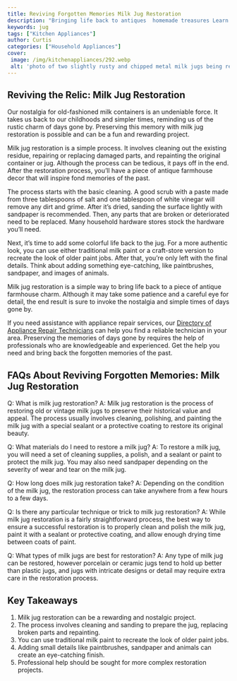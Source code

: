 ```yaml
---
title: Reviving Forgotten Memories Milk Jug Restoration
description: "Bringing life back to antiques  homemade treasures Learn how to take an old milk jug and breathe new life into it with this step-by-step restoration guide"
keywords: jug
tags: ["Kitchen Appliances"]
author: Curtis
categories: ["Household Appliances"]
cover: 
 image: /img/kitchenappliances/292.webp
 alt: 'photo of two slightly rusty and chipped metal milk jugs being restored'
---
```

## Reviving the Relic: Milk Jug Restoration

Our nostalgia for old-fashioned milk containers is an undeniable force. It takes us back to our childhoods and simpler times, reminding us of the rustic charm of days gone by. Preserving this memory with milk jug restoration is possible and can be a fun and rewarding project.

Milk jug restoration is a simple process. It involves cleaning out the existing residue, repairing or replacing damaged parts, and repainting the original container or jug. Although the process can be tedious, it pays off in the end. After the restoration process, you’ll have a piece of antique farmhouse decor that will inspire fond memories of the past.

The process starts with the basic cleaning. A good scrub with a paste made from three tablespoons of salt and one tablespoon of white vinegar will remove any dirt and grime. After it’s dried, sanding the surface lightly with sandpaper is recommended. Then, any parts that are broken or deteriorated need to be replaced. Many household hardware stores stock the hardware you’ll need. 

Next, it’s time to add some colorful life back to the jug. For a more authentic look, you can use either traditional milk paint or a craft-store version to recreate the look of older paint jobs. After that, you’re only left with the final details. Think about adding something eye-catching, like paintbrushes, sandpaper, and images of animals.

Milk jug restoration is a simple way to bring life back to a piece of antique farmhouse charm. Although it may take some patience and a careful eye for detail, the end result is sure to invoke the nostalgia and simple times of days gone by.

If you need assistance with appliance repair services, our [Directory of Appliance Repair Technicians](./pages/appliance-repair-technicians) can help you find a reliable technician in your area. Preserving the memories of days gone by requires the help of professionals who are knowledgeable and experienced. Get the help you need and bring back the forgotten memories of the past.

## FAQs About Reviving Forgotten Memories: Milk Jug Restoration

Q: What is milk jug restoration? 
A: Milk jug restoration is the process of restoring old or vintage milk jugs to preserve their historical value and appeal. The process usually involves cleaning, polishing, and painting the milk jug with a special sealant or a protective coating to restore its original beauty.

Q: What materials do I need to restore a milk jug? 
A: To restore a milk jug, you will need a set of cleaning supplies, a polish, and a sealant or paint to protect the milk jug. You may also need sandpaper depending on the severity of wear and tear on the milk jug.

Q: How long does milk jug restoration take? 
A: Depending on the condition of the milk jug, the restoration process can take anywhere from a few hours to a few days.

Q: Is there any particular technique or trick to milk jug restoration?
A: While milk jug restoration is a fairly straightforward process, the best way to ensure a successful restoration is to properly clean and polish the milk jug, paint it with a sealant or protective coating, and allow enough drying time between coats of paint.

Q: What types of milk jugs are best for restoration? 
A: Any type of milk jug can be restored, however porcelain or ceramic jugs tend to hold up better than plastic jugs, and jugs with intricate designs or detail may require extra care in the restoration process.

## Key Takeaways

1. Milk jug restoration can be a rewarding and nostalgic project. 
2. The process involves cleaning and sanding to prepare the jug, replacing broken parts and repainting. 
3. You can use traditional milk paint to recreate the look of older paint jobs. 
4. Adding small details like paintbrushes, sandpaper and animals can create an eye-catching finish. 
5. Professional help should be sought for more complex restoration projects.
